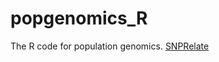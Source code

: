 # popgenomics_R
The R code for population genomics.
[SNPRelate](https://bioconductor.org/packages/release/bioc/vignettes/SNPRelate/inst/doc/SNPRelateTutorial.html)
